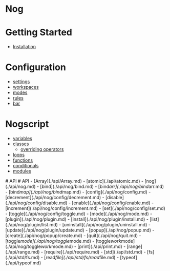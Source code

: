 # Nog

# Getting Started

- [Installation](./getting-started/installation.md)

# Configuration

- [settings](./configuration/settings.md)
- [workspaces](./configuration/workspaces.md)
- [modes](./configuration/modes.md)
- [rules](./configuration/rules.md)
- [bar](./configuration/bar.md)

# Nogscript

- [variables](./nogscript/variables.md)
- [classes](./nogscript/classes.md)
  - [overriding operators]()
- [loops](./nogscript/loops.md)
- [functions](./nogscript/functions.md)
- [conditionals](./nogscript/conditionals.md)
- [modules](./nogscript/modules.md)

<!-- - [prelude](./api/prelude.md) -->
<!--   - [range](./api/prelude/range.md) -->
<!--   - [require](./api/prelude/require.md) -->
<!--   - [atomic](./api/prelude/atomic.md) -->
<!--   - [typeof](./api/prelude/typeof.md) -->
<!--   - [print](./api/prelude/print.md) -->
<!-- - [std](./api/std.md) -->
<!--   - [http](./api/std/http.md) -->
<!--   - [fs](./api/std/fs.md) -->
<!--     - [read_file](./api/std/fs/read_file.md) -->
<!-- - [nog](./api/nog.md) -->
<!--   - [quit](./api/nog/quit.md) -->
<!--   - [toggle_work_mode](./api/nog/toggle_work_mode.md) -->
<!--   - [toggle_mode](./api/nog/toggle_mode.md) -->
<!--   - [mode](./api/nog/mode.md) -->
<!--   - [bind](./api/nog/bind.md) -->
<!--   - [bind_map](./api/nog/bind_map.md) -->
<!--   - [bind_arr](./api/nog/bind_arr.md) -->
<!--   - [xbind](./api/nog/xbind.md) -->
<!--   - [popup](./api/nog/popup.md) -->
<!--     - [create](./api/nog/popup/create.md) -->
<!--   - [plugin](./api/nog/plugin.md) -->
<!--     - [install](./api/nog/plugin/install.md) -->
<!--     - [update](./api/nog/plugin/update.md) -->
<!--     - [uninstall](./api/nog/plugin/uninstall.md) -->
<!--     - [list](./api/nog/plugin/list.md) -->
<!--   - [bar](./api/nog/bar.md) -->
<!--     - [configure](./api/nog/bar/configure.md) -->
<!--     - [components](./api/nog/bar/components.md) -->
<!--       - [workspaces](./api/nog/bar/components/workspaces.md) -->
<!--       - [current_window](./api/nog/bar/components/current_window.md) -->
<!--       - [split_direction](./api/nog/bar/components/split_direction.md) -->
<!--       - [active_mode](./api/nog/bar/components/active_mode.md) -->
<!--       - [text](./api/nog/bar/components/text.md) -->
<!--       - [time](./api/nog/bar/components/time.md) -->
<!--       - [date](./api/nog/bar/components/date.md) -->
<!--       - [padding](./api/nog/bar/components/padding.md) -->
<!--   - [rules](./api/nog/rules.md) -->
<!--     - [ignore](./api/nog/rules/ignore.md) -->
<!--     - [match](./api/nog/rules/match.md) -->
<!--   - [window](./api/nog/window.md) -->
<!--     - [get_title](./api/nog/window/get_title.md) -->
<!--     - [minimize](./api/nog/window/minimize.md) -->
<!--     - [toggle_floating](./api/nog/window/toggle_floating.md) -->
<!--     - [ignore](./api/nog/window/ignore.md) -->
<!--     - [close](./api/nog/window/close.md) -->
<!--     - [move_to_workspace](./api/nog/window/move_to_workspace.md) -->
<!--   - [workspace](./api/nog/workspace.md) -->
<!--     - [change](./api/nog/workspace/change.md) -->
<!--     - [move_to_monitor](./api/nog/workspace/move_to_monitor.md) -->
<!--     - [toggle_fullscreen](./api/nog/workspace/toggle_fullscreen.md) -->
<!--     - [reset_row](./api/nog/workspace/reset_row.md) -->
<!--     - [reset_col](./api/nog/workspace/reset_col.md) -->
<!--     - [configure](./api/nog/workspace/configure.md) -->
<!--     - [move_in](./api/nog/workspace/move_in.md) -->
<!--     - [move_out](./api/nog/workspace/move_out.md) -->
<!--     - [focus](./api/nog/workspace/focus.md) -->
<!--     - [resize](./api/nog/workspace/resize.md) -->
<!--     - [swap](./api/nog/workspace/swap.md) -->
<!--     - [set_split_direction](./api/nog/set_split_direction.md) -->
<!--   - [config](./api/nog/config.md) -->
<!--     - [increment](./api/nog/config/increment.md) -->
<!--     - [decrement](./api/nog/config/decrement.md) -->
<!--     - [toggle](./api/nog/config/toggle.md) -->
<!--     - [enable](./api/nog/config/enable.md) -->
<!--     - [disable](./api/nog/config/disable.md) -->

<!-- # Classes -->

<!-- - [Result]() -->
<!-- - [Array]() -->
<!--   - [len]() -->
<!--   - [push]() -->
<!--   - [map]() -->
<!--   - [filter]() -->
<!--   - [contains]() -->
<!--   - [for_each]() -->
<!-- - [String]() -->
<!--   - [static from]() -->
<!--   - [split]() -->
<!--   - [len]() -->
<!-- - [Number]() -->
<!--   - [static from]() -->
<!-- - [Boolean]() -->
<!--   - [static from]() -->
#   A P I  
 #   A P I  
 -   [ A r r a y ] ( . / a p i / A r r a y . m d )  
 -   [ a t o m i c ] ( . / a p i / a t o m i c . m d )  
 -   [ n o g ] ( . / a p i / n o g . m d )  
     -   [ b i n d ] ( . / a p i / n o g / b i n d . m d )  
     -   [ b i n d _ a r r ] ( . / a p i / n o g / b i n d _ a r r . m d )  
     -   [ b i n d _ m a p ] ( . / a p i / n o g / b i n d _ m a p . m d )  
     -   [ c o n f i g ] ( . / a p i / n o g / c o n f i g . m d )  
         -   [ d e c r e m e n t ] ( . / a p i / n o g / c o n f i g / d e c r e m e n t . m d )  
         -   [ d i s a b l e ] ( . / a p i / n o g / c o n f i g / d i s a b l e . m d )  
         -   [ e n a b l e ] ( . / a p i / n o g / c o n f i g / e n a b l e . m d )  
         -   [ i n c r e m e n t ] ( . / a p i / n o g / c o n f i g / i n c r e m e n t . m d )  
         -   [ s e t ] ( . / a p i / n o g / c o n f i g / s e t . m d )  
         -   [ t o g g l e ] ( . / a p i / n o g / c o n f i g / t o g g l e . m d )  
     -   [ m o d e ] ( . / a p i / n o g / m o d e . m d )  
     -   [ p l u g i n ] ( . / a p i / n o g / p l u g i n . m d )  
         -   [ i n s t a l l ] ( . / a p i / n o g / p l u g i n / i n s t a l l . m d )  
         -   [ l i s t ] ( . / a p i / n o g / p l u g i n / l i s t . m d )  
         -   [ u n i n s t a l l ] ( . / a p i / n o g / p l u g i n / u n i n s t a l l . m d )  
         -   [ u p d a t e ] ( . / a p i / n o g / p l u g i n / u p d a t e . m d )  
     -   [ p o p u p ] ( . / a p i / n o g / p o p u p . m d )  
         -   [ c r e a t e ] ( . / a p i / n o g / p o p u p / c r e a t e . m d )  
     -   [ q u i t ] ( . / a p i / n o g / q u i t . m d )  
     -   [ t o g g l e _ m o d e ] ( . / a p i / n o g / t o g g l e _ m o d e . m d )  
     -   [ t o g g l e _ w o r k _ m o d e ] ( . / a p i / n o g / t o g g l e _ w o r k _ m o d e . m d )  
 -   [ p r i n t ] ( . / a p i / p r i n t . m d )  
 -   [ r a n g e ] ( . / a p i / r a n g e . m d )  
 -   [ r e q u i r e ] ( . / a p i / r e q u i r e . m d )  
 -   [ s t d ] ( . / a p i / s t d . m d )  
     -   [ f s ] ( . / a p i / s t d / f s . m d )  
         -   [ r e a d _ f i l e ] ( . / a p i / s t d / f s / r e a d _ f i l e . m d )  
 -   [ t y p e o f ] ( . / a p i / t y p e o f . m d )  
 